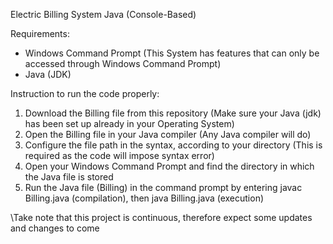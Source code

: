 Electric Billing System Java (Console-Based) 

Requirements:
* Windows Command Prompt (This System has features that can only be accessed through Windows Command Prompt) 
* Java (JDK) 

Instruction to run the code properly: 
1. Download the Billing file from this repository (Make sure your Java (jdk) has been set up already in your Operating System)
2. Open the Billing file in your Java compiler (Any Java compiler will do)
3. Configure the file path in the syntax, according to your directory (This is required as the code will impose syntax error)
4. Open your Windows Command Prompt and find the directory in which the Java file is stored
5. Run the Java file (Billing) in the command prompt by entering javac Billing.java (compilation), then java Billing.java (execution)

\\Take note that this project is continuous, therefore expect some updates and changes to come
